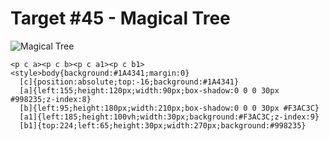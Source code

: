 # Target #45 - Magical Tree

![Magical Tree](https://cssbattle.dev/targets/45.png)

```
<p c a><p c b><p c a1><p c b1>
<style>body{background:#1A4341;margin:0}
  [c]{position:absolute;top:-16;background:#1A4341}
  [a]{left:155;height:120px;width:90px;box-shadow:0 0 0 30px #998235;z-index:8}
  [b]{left:95;height:180px;width:210px;box-shadow:0 0 0 30px #F3AC3C}
  [a1]{left:185;height:100vh;width:30px;background:#F3AC3C;z-index:9}
  [b1]{top:224;left:65;height:30px;width:270px;background:#998235}
```
